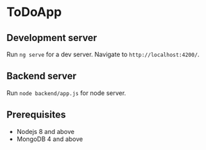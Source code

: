 # ToDoApp

## Development server

Run `ng serve` for a dev server. Navigate to `http://localhost:4200/`.

## Backend server

Run `node backend/app.js` for node server.

## Prerequisites
- Nodejs 8 and above
- MongoDB 4 and above




